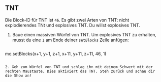 ## TNT

Die Block-ID für TNT ist `46`. Es gibt zwei Arten von TNT: nicht explodierendes TNt und explosives TNT. Du willst explosives TNT.

1. Baue einen massiven Würfel von TNT. Um explosives TNT zu erhalten, musst du eine `1` am Ende deiner `setBlocks` Zeile anfügen:
    
    ```python
mc.setBlocks(x+1, y+1, z+1, x+11, y+11, z+11, 46, 1)
```

2. Geh zum Würfel von TNT und schlag ihn mit deinem Schwert mit der rechten Maustaste. Dies aktiviert das TNT. Steh zurück und schau dir die Show an!